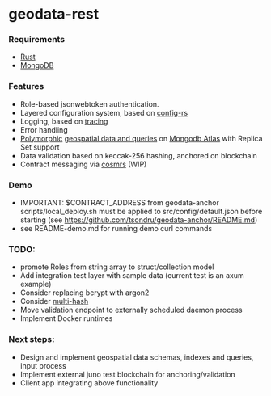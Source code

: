# geodata-rest

### Requirements

- [Rust](https://www.rust-lang.org/tools/install)
- [MongoDB](https://docs.mongodb.com/manual/installation/)

### Features

* Role-based jsonwebtoken authentication.
* Layered configuration system, based on [config-rs](https://github.com/mehcode/config-rs)
* Logging, based on [tracing](https://github.com/tokio-rs/tracing)
* Error handling
* [Polymorphic](https://docs.mongodb.com/manual/reference/geojson/#geometrycollection) [geospatial data and queries](https://docs.mongodb.com/manual/geospatial-queries/#geospatial-queries)  on [Mongodb Atlas](https://www.mongodb.com/atlas/database) with Replica Set support
* Data validation based on keccak-256 hashing, anchored on blockchain
* Contract messaging via [cosmrs](https://github.com/cosmos/cosmos-rust) (WIP)

### Demo
* IMPORTANT: $CONTRACT_ADDRESS from geodata-anchor scripts/local_deploy.sh must be applied to src/config/default.json before starting
 (see https://github.com/tsondru/geodata-anchor/README.md)
* see README-demo.md for running demo curl commands

### TODO:
* promote Roles from string array to struct/collection model
* Add integration test layer with sample data (current test is an axum example)
* Consider replacing bcrypt with argon2
* Consider [multi-hash](https://github.com/multiformats/rust-multihash)
* Move validation endpoint to externally scheduled daemon process
* Implement Docker runtimes

### Next steps:
* Design and implement geospatial data schemas, indexes and queries, input process
* Implement external juno test blockchain for anchoring/validation
* Client app integrating above functionality

